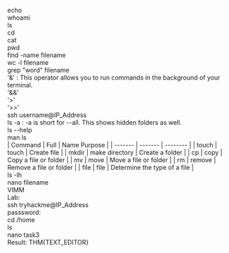 echo<br>
whoami<br>
ls<br>
cd<br>
cat<br>
pwd<br>
find -name filename<br>
wc -l filename<br>
grep "word" filename<br>
'&' : This operator allows you to run commands in the background of your terminal.<br>
'&&'<br>
'>'<br>
'>>'<br>
ssh username@IP_Address<br>
ls -a : -a is short for --all. This shows hidden folders as well.<br>
ls --help<br>
man ls<br>
| Command |	Full | Name	Purpose |
| ------- | ------- | -------- |
| touch	| touch	| Create file |
| mkdir | make directory | Create a folder |
| cp | copy | Copy a file or folder |
| mv | move	| Move a file or folder |
| rm | remove | Remove a file or folder |
| file | file | Determine the type of a file |
<br>
ls -lh<br>
nano filename<br>
VIMM<br>
Lab:<br>
ssh tryhackme@IP_Address<br>
passsword:<br>
cd /home<br>
ls<br>
nano task3<br>
Result: THM{TEXT_EDITOR}<br>
